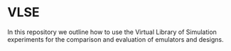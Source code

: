 # VLSE
In this repository we outline how to use the Virtual Library of Simulation experiments for the comparison and evaluation of emulators and designs.
